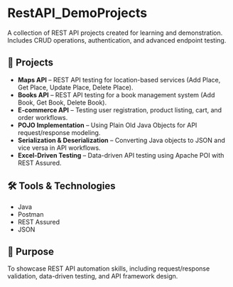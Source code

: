 # RestAPI_DemoProjects

A collection of REST API projects created for learning and demonstration.  
Includes CRUD operations, authentication, and advanced endpoint testing.

## 📂 Projects
- **Maps API** – REST API testing for location-based services (Add Place, Get Place, Update Place, Delete Place).  
- **Books API** – REST API testing for a book management system (Add Book, Get Book, Delete Book).  
- **E-commerce API** – Testing user registration, product listing, cart, and order workflows.  
- **POJO Implementation** – Using Plain Old Java Objects for API request/response modeling.  
- **Serialization & Deserialization** – Converting Java objects to JSON and vice versa in API workflows.  
- **Excel-Driven Testing** – Data-driven API testing using Apache POI with REST Assured.

## 🛠 Tools & Technologies
- Java
- Postman
- REST Assured
- JSON

## 📌 Purpose
To showcase REST API automation skills, including request/response validation, data-driven testing, and API framework design.


